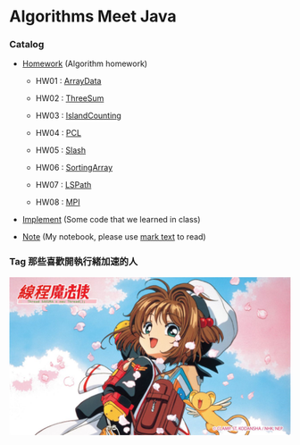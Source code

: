 # Algorithms Meet Java

### Catalog

+ [Homework](./Homework) (Algorithm homework)

    + HW01 : [ArrayData](./HW01_ArrayData)

    + HW02 : [ThreeSum](./HW02_ThreeSum)

    + HW03 : [IslandCounting](./HW03_IslandCounting)

    + HW04 : [PCL](./HW04_PCL)

    + HW05 : [Slash](./HW05_Slash)

    + HW06 : [SortingArray](./HW06_SortingArray)

    + HW07 : [LSPath](./HW07_LSPath)

    + HW08 : [MPI](./HW08_MPI)

+ [Implement](./Implement) (Some code that we learned in class)

+ [Note](./Note) (My notebook, please use [mark text](https://marktext.app/) to read)

### Tag 那些喜歡開執行緒加速的人
![線程魔法使.png](線程魔法使.png)
